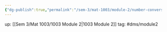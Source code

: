 ```yaml
---
{"dg-publish":true,"permalink":"/sem-3/mat-1003/module-2/number-conversion/","tags":"gardenEntry"}
---
```


up: [[Sem 3/Mat 1003/1003 Module 2|1003 Module 2]]
tag: #dms/module2 

<style>
.container {font-family: sans-serif; text-align: center;}
.button-wrapper button {z-index: 1;height: 40px; width: 100px; margin: 10px;padding: 5px;}
.excalidraw .App-menu_top .buttonList { display: flex;}
.excalidraw-wrapper { height: 800px; margin: 50px; position: relative;}
:root[dir="ltr"] .excalidraw .layer-ui__wrapper .zen-mode-transition.App-menu_bottom--transition-left {transform: none;}
</style><script src="https://unpkg.com/react@17/umd/react.production.min.js"></script><script src="https://unpkg.com/react-dom@17/umd/react-dom.production.min.js"></script><script type="text/javascript" src="https://unpkg.com/@excalidraw/excalidraw@0.12.0/dist/excalidraw.production.min.js"></script><div id="Conversionexcalidraw.md1"></div><script>(function(){const InitialData={"type":"excalidraw","version":2,"source":"https://excalidraw.com","elements":[{"id":"spWkfnYs5dys3qW1dZLFD","type":"rectangle","x":-254.92849731445312,"y":-225.14283752441406,"width":986.8569335937499,"height":288.5714874267578,"angle":0,"strokeColor":"#000000","backgroundColor":"transparent","fillStyle":"hachure","strokeWidth":1,"strokeStyle":"solid","roughness":1,"opacity":100,"groupIds":[],"strokeSharpness":"sharp","seed":1712388999,"version":338,"versionNonce":9085801,"isDeleted":false,"boundElements":null,"updated":1666804728418,"link":null,"locked":false},{"id":"kdCIQCrL49t_pCc4Pdvbe","type":"line","x":-257.7857360839844,"y":-154.28570556640625,"width":987.4284057617188,"height":2.285675048828125,"angle":0,"strokeColor":"#000000","backgroundColor":"transparent","fillStyle":"hachure","strokeWidth":1,"strokeStyle":"solid","roughness":1,"opacity":100,"groupIds":[],"strokeSharpness":"round","seed":1408969159,"version":388,"versionNonce":494035879,"isDeleted":false,"boundElements":null,"updated":1666804728418,"link":null,"locked":false,"points":[[0,0],[987.4284057617188,-2.285675048828125]],"lastCommittedPoint":null,"startBinding":null,"endBinding":null,"startArrowhead":null,"endArrowhead":null},{"type":"line","version":393,"versionNonce":1947487817,"isDeleted":false,"id":"JzEQJFo-azLa5G_kl80mO","fillStyle":"hachure","strokeWidth":1,"strokeStyle":"solid","roughness":1,"opacity":100,"angle":0,"x":-257.9288330078125,"y":-84.42854309082028,"strokeColor":"#000000","backgroundColor":"transparent","width":990.8574829101562,"height":2.2857666015625,"seed":1203012873,"groupIds":[],"strokeSharpness":"round","boundElements":[],"updated":1666804728418,"link":null,"locked":false,"startBinding":null,"endBinding":null,"lastCommittedPoint":null,"startArrowhead":null,"endArrowhead":null,"points":[[0,0],[990.8574829101562,-2.2857666015625]]},{"type":"line","version":449,"versionNonce":1087723207,"isDeleted":false,"id":"2q2X7uEt5atnog-DFRBYJ","fillStyle":"hachure","strokeWidth":1,"strokeStyle":"solid","roughness":1,"opacity":100,"angle":0,"x":-258.357177734375,"y":-18.285751342773445,"strokeColor":"#000000","backgroundColor":"transparent","width":988.5715942382812,"height":6.85711669921875,"seed":338328073,"groupIds":[],"strokeSharpness":"round","boundElements":[],"updated":1666804728418,"link":null,"locked":false,"startBinding":null,"endBinding":null,"lastCommittedPoint":null,"startArrowhead":null,"endArrowhead":null,"points":[[0,0],[988.5715942382812,6.85711669921875]]},{"id":"ElxNrQyfQnfj1ejzIHU8J","type":"line","x":-130.92849731445312,"y":-224.5714111328125,"width":3.4285888671875,"height":286.85711669921875,"angle":0,"strokeColor":"#000000","backgroundColor":"transparent","fillStyle":"hachure","strokeWidth":1,"strokeStyle":"solid","roughness":1,"opacity":100,"groupIds":[],"strokeSharpness":"round","seed":1327749737,"version":146,"versionNonce":1659215145,"isDeleted":false,"boundElements":null,"updated":1666804728418,"link":null,"locked":false,"points":[[0,0],[3.4285888671875,286.85711669921875]],"lastCommittedPoint":null,"startBinding":null,"endBinding":null,"startArrowhead":null,"endArrowhead":null},{"id":"iMdJDLsp","type":"text","x":-239.49990844726562,"y":-199.85714721679688,"width":73,"height":25,"angle":0,"strokeColor":"#000000","backgroundColor":"transparent","fillStyle":"hachure","strokeWidth":1,"strokeStyle":"solid","roughness":1,"opacity":100,"groupIds":[],"strokeSharpness":"sharp","seed":486910025,"version":12,"versionNonce":1571612135,"isDeleted":false,"boundElements":null,"updated":1666804728418,"link":null,"locked":false,"text":"Decimal","rawText":"Decimal","fontSize":20,"fontFamily":1,"textAlign":"left","verticalAlign":"top","baseline":18,"containerId":null,"originalText":"Decimal"},{"id":"jATBEmQD","type":"text","x":-250.92855834960938,"y":-131.85708618164062,"width":115,"height":25,"angle":0,"strokeColor":"#000000","backgroundColor":"transparent","fillStyle":"hachure","strokeWidth":1,"strokeStyle":"solid","roughness":1,"opacity":100,"groupIds":[],"strokeSharpness":"sharp","seed":1018331463,"version":64,"versionNonce":1282019337,"isDeleted":false,"boundElements":null,"updated":1666804728418,"link":null,"locked":false,"text":"Hexadecimal","rawText":"Hexadecimal","fontSize":20,"fontFamily":1,"textAlign":"left","verticalAlign":"top","baseline":18,"containerId":null,"originalText":"Hexadecimal"},{"id":"SYGvDFmy","type":"text","x":-230.35714721679688,"y":-63.2857666015625,"width":55,"height":25,"angle":0,"strokeColor":"#000000","backgroundColor":"transparent","fillStyle":"hachure","strokeWidth":1,"strokeStyle":"solid","roughness":1,"opacity":100,"groupIds":[],"strokeSharpness":"sharp","seed":1098405833,"version":61,"versionNonce":319131911,"isDeleted":false,"boundElements":null,"updated":1666804728418,"link":null,"locked":false,"text":"Octal","rawText":"Octal","fontSize":20,"fontFamily":1,"textAlign":"left","verticalAlign":"top","baseline":18,"containerId":null,"originalText":"Octal"},{"id":"hnAd5QTf","type":"text","x":-230.35696411132812,"y":6.428619384765625,"width":61,"height":25,"angle":0,"strokeColor":"#000000","backgroundColor":"transparent","fillStyle":"hachure","strokeWidth":1,"strokeStyle":"solid","roughness":1,"opacity":100,"groupIds":[],"strokeSharpness":"sharp","seed":431890953,"version":45,"versionNonce":916268777,"isDeleted":false,"boundElements":null,"updated":1666804728418,"link":null,"locked":false,"text":"Binany","rawText":"Binany","fontSize":20,"fontFamily":1,"textAlign":"left","verticalAlign":"top","baseline":18,"containerId":null,"originalText":"Binany"},{"id":"FMgUXBFI","type":"text","x":-106.35702514648438,"y":-202.71429443359375,"width":15,"height":25,"angle":0,"strokeColor":"#000000","backgroundColor":"transparent","fillStyle":"hachure","strokeWidth":1,"strokeStyle":"solid","roughness":1,"opacity":100,"groupIds":[],"strokeSharpness":"sharp","seed":2003522407,"version":14,"versionNonce":1784404007,"isDeleted":false,"boundElements":null,"updated":1666804728418,"link":null,"locked":false,"text":"0","rawText":"0","fontSize":20,"fontFamily":1,"textAlign":"left","verticalAlign":"top","baseline":18,"containerId":null,"originalText":"0"},{"type":"text","version":154,"versionNonce":1544184265,"isDeleted":false,"id":"NHLR4Evu","fillStyle":"hachure","strokeWidth":1,"strokeStyle":"solid","roughness":1,"opacity":100,"angle":0,"x":501.9999084472656,"y":-201.3571014404297,"strokeColor":"#000000","backgroundColor":"transparent","width":21,"height":25,"seed":1763835849,"groupIds":[],"strokeSharpness":"sharp","boundElements":[],"updated":1666804728418,"link":null,"locked":false,"fontSize":20,"fontFamily":1,"text":"12","rawText":"12","baseline":18,"textAlign":"left","verticalAlign":"top","containerId":null,"originalText":"12"},{"type":"text","version":144,"versionNonce":161233735,"isDeleted":false,"id":"f5TAK51n","fillStyle":"hachure","strokeWidth":1,"strokeStyle":"solid","roughness":1,"opacity":100,"angle":0,"x":446.1428527832031,"y":-203.07135009765625,"strokeColor":"#000000","backgroundColor":"transparent","width":12,"height":25,"seed":836074823,"groupIds":[],"strokeSharpness":"sharp","boundElements":[],"updated":1666804728418,"link":null,"locked":false,"fontSize":20,"fontFamily":1,"text":"11","rawText":"11","baseline":18,"textAlign":"left","verticalAlign":"top","containerId":null,"originalText":"11"},{"type":"text","version":181,"versionNonce":432881833,"isDeleted":false,"id":"rtnKaX0M","fillStyle":"hachure","strokeWidth":1,"strokeStyle":"solid","roughness":1,"opacity":100,"angle":0,"x":341.5713806152344,"y":-203.357177734375,"strokeColor":"#000000","backgroundColor":"transparent","width":13,"height":25,"seed":507584169,"groupIds":[],"strokeSharpness":"sharp","boundElements":[],"updated":1666804728418,"link":null,"locked":false,"fontSize":20,"fontFamily":1,"text":"9","rawText":"9","baseline":18,"textAlign":"left","verticalAlign":"top","containerId":null,"originalText":"9"},{"type":"text","version":113,"versionNonce":623065703,"isDeleted":false,"id":"1YsBJz25","fillStyle":"hachure","strokeWidth":1,"strokeStyle":"solid","roughness":1,"opacity":100,"angle":0,"x":390.5714416503906,"y":-203.7857666015625,"strokeColor":"#000000","backgroundColor":"transparent","width":20,"height":25,"seed":954481767,"groupIds":[],"strokeSharpness":"sharp","boundElements":[],"updated":1666804728418,"link":null,"locked":false,"fontSize":20,"fontFamily":1,"text":"10","rawText":"10","baseline":18,"textAlign":"left","verticalAlign":"top","containerId":null,"originalText":"10"},{"type":"text","version":111,"versionNonce":496059273,"isDeleted":false,"id":"80BoObEk","fillStyle":"hachure","strokeWidth":1,"strokeStyle":"solid","roughness":1,"opacity":100,"angle":0,"x":558.1427307128906,"y":-203.07147216796875,"strokeColor":"#000000","backgroundColor":"transparent","width":20,"height":25,"seed":1675190665,"groupIds":[],"strokeSharpness":"sharp","boundElements":[],"updated":1666804728418,"link":null,"locked":false,"fontSize":20,"fontFamily":1,"text":"13","rawText":"13","baseline":18,"textAlign":"left","verticalAlign":"top","containerId":null,"originalText":"13"},{"type":"text","version":79,"versionNonce":834491783,"isDeleted":false,"id":"bmZ4D8TM","fillStyle":"hachure","strokeWidth":1,"strokeStyle":"solid","roughness":1,"opacity":100,"angle":0,"x":-53.857025146484375,"y":-205.64285278320312,"strokeColor":"#000000","backgroundColor":"transparent","width":6,"height":25,"seed":1779308423,"groupIds":[],"strokeSharpness":"sharp","boundElements":[],"updated":1666804728418,"link":null,"locked":false,"fontSize":20,"fontFamily":1,"text":"1","rawText":"1","baseline":18,"textAlign":"left","verticalAlign":"top","containerId":null,"originalText":"1"},{"type":"text","version":144,"versionNonce":1402071657,"isDeleted":false,"id":"7un66Xoz","fillStyle":"hachure","strokeWidth":1,"strokeStyle":"solid","roughness":1,"opacity":100,"angle":0,"x":-5.999969482421875,"y":-205.0714111328125,"strokeColor":"#000000","backgroundColor":"transparent","width":15,"height":25,"seed":388384873,"groupIds":[],"strokeSharpness":"sharp","boundElements":[],"updated":1666804728418,"link":null,"locked":false,"fontSize":20,"fontFamily":1,"text":"2","rawText":"2","baseline":18,"textAlign":"left","verticalAlign":"top","containerId":null,"originalText":"2"},{"type":"text","version":139,"versionNonce":1453788327,"isDeleted":false,"id":"ndfPrV2Z","fillStyle":"hachure","strokeWidth":1,"strokeStyle":"solid","roughness":1,"opacity":100,"angle":0,"x":627.5713806152344,"y":-201.35716247558594,"strokeColor":"#000000","backgroundColor":"transparent","width":19,"height":25,"seed":193957543,"groupIds":[],"strokeSharpness":"sharp","boundElements":[],"updated":1666804728418,"link":null,"locked":false,"fontSize":20,"fontFamily":1,"text":"14","rawText":"14","baseline":18,"textAlign":"left","verticalAlign":"top","containerId":null,"originalText":"14"},{"type":"text","version":94,"versionNonce":345683273,"isDeleted":false,"id":"lHxNqfKq","fillStyle":"hachure","strokeWidth":1,"strokeStyle":"solid","roughness":1,"opacity":100,"angle":0,"x":45.857025146484375,"y":-201.7857666015625,"strokeColor":"#000000","backgroundColor":"transparent","width":15,"height":25,"seed":1643336521,"groupIds":[],"strokeSharpness":"sharp","boundElements":[],"updated":1666804728418,"link":null,"locked":false,"fontSize":20,"fontFamily":1,"text":"3","rawText":"3","baseline":18,"textAlign":"left","verticalAlign":"top","containerId":null,"originalText":"3"},{"type":"text","version":68,"versionNonce":529326023,"isDeleted":false,"id":"ijiisZqd","fillStyle":"hachure","strokeWidth":1,"strokeStyle":"solid","roughness":1,"opacity":100,"angle":0,"x":93.28561401367188,"y":-200.0714111328125,"strokeColor":"#000000","backgroundColor":"transparent","width":14,"height":25,"seed":1746215367,"groupIds":[],"strokeSharpness":"sharp","boundElements":[],"updated":1666804728418,"link":null,"locked":false,"fontSize":20,"fontFamily":1,"text":"4","rawText":"4","baseline":18,"textAlign":"left","verticalAlign":"top","containerId":null,"originalText":"4"},{"type":"text","version":160,"versionNonce":336012329,"isDeleted":false,"id":"NKZDKWby","fillStyle":"hachure","strokeWidth":1,"strokeStyle":"solid","roughness":1,"opacity":100,"angle":0,"x":291.5710144042969,"y":-205.50009155273438,"strokeColor":"#000000","backgroundColor":"transparent","width":17,"height":25,"seed":681312809,"groupIds":[],"strokeSharpness":"sharp","boundElements":[],"updated":1666804728418,"link":null,"locked":false,"fontSize":20,"fontFamily":1,"text":"8","rawText":"8","baseline":18,"textAlign":"left","verticalAlign":"top","containerId":null,"originalText":"8"},{"type":"text","version":83,"versionNonce":1854623463,"isDeleted":false,"id":"4tyc8r7F","fillStyle":"hachure","strokeWidth":1,"strokeStyle":"solid","roughness":1,"opacity":100,"angle":0,"x":147.14273071289062,"y":-202.78570556640625,"strokeColor":"#000000","backgroundColor":"transparent","width":13,"height":25,"seed":1086017767,"groupIds":[],"strokeSharpness":"sharp","boundElements":[],"updated":1666804728418,"link":null,"locked":false,"fontSize":20,"fontFamily":1,"text":"5","rawText":"5","baseline":18,"textAlign":"left","verticalAlign":"top","containerId":null,"originalText":"5"},{"type":"text","version":89,"versionNonce":230864649,"isDeleted":false,"id":"gxCocch1","fillStyle":"hachure","strokeWidth":1,"strokeStyle":"solid","roughness":1,"opacity":100,"angle":0,"x":191.00009155273438,"y":-201.92855834960938,"strokeColor":"#000000","backgroundColor":"transparent","width":14,"height":25,"seed":940299529,"groupIds":[],"strokeSharpness":"sharp","boundElements":[],"updated":1666804728418,"link":null,"locked":false,"fontSize":20,"fontFamily":1,"text":"6","rawText":"6","baseline":18,"textAlign":"left","verticalAlign":"top","containerId":null,"originalText":"6"},{"type":"text","version":157,"versionNonce":774822407,"isDeleted":false,"id":"Q3JEm3u9","fillStyle":"hachure","strokeWidth":1,"strokeStyle":"solid","roughness":1,"opacity":100,"angle":0,"x":241.85714721679688,"y":-202.5,"strokeColor":"#000000","backgroundColor":"transparent","width":12,"height":25,"seed":2131663879,"groupIds":[],"strokeSharpness":"sharp","boundElements":[],"updated":1666804728418,"link":null,"locked":false,"fontSize":20,"fontFamily":1,"text":"7","rawText":"7","baseline":18,"textAlign":"left","verticalAlign":"top","containerId":null,"originalText":"7"},{"id":"B9o2E0dQbt94txJ_6dlSa","type":"line","x":-78.35714721679688,"y":-225.14283752441406,"width":6.28570556640625,"height":285.14283752441406,"angle":0,"strokeColor":"#000000","backgroundColor":"transparent","fillStyle":"hachure","strokeWidth":1,"strokeStyle":"solid","roughness":1,"opacity":100,"groupIds":[],"strokeSharpness":"round","seed":1778654761,"version":83,"versionNonce":877194729,"isDeleted":false,"boundElements":null,"updated":1666804728418,"link":null,"locked":false,"points":[[0,0],[6.28570556640625,285.14283752441406]],"lastCommittedPoint":null,"startBinding":null,"endBinding":null,"startArrowhead":null,"endArrowhead":null},{"type":"line","version":129,"versionNonce":1131675943,"isDeleted":false,"id":"kTxyCIOL0LyoH_NHuZizi","fillStyle":"hachure","strokeWidth":1,"strokeStyle":"solid","roughness":1,"opacity":100,"angle":0,"x":-24.5001220703125,"y":-223.14286041259766,"strokeColor":"#000000","backgroundColor":"transparent","width":6.28570556640625,"height":285.14283752441406,"seed":1123074345,"groupIds":[],"strokeSharpness":"round","boundElements":[],"updated":1666804728418,"link":null,"locked":false,"startBinding":null,"endBinding":null,"lastCommittedPoint":null,"startArrowhead":null,"endArrowhead":null,"points":[[0,0],[6.28570556640625,285.14283752441406]]},{"type":"line","version":213,"versionNonce":1587890377,"isDeleted":false,"id":"Ioqhl82m7lZW-hYaBteD8","fillStyle":"hachure","strokeWidth":1,"strokeStyle":"solid","roughness":1,"opacity":100,"angle":0,"x":28.92852783203125,"y":-223.9999771118164,"strokeColor":"#000000","backgroundColor":"transparent","width":6.28570556640625,"height":285.14283752441406,"seed":844497383,"groupIds":[],"strokeSharpness":"round","boundElements":[],"updated":1666804728418,"link":null,"locked":false,"startBinding":null,"endBinding":null,"lastCommittedPoint":null,"startArrowhead":null,"endArrowhead":null,"points":[[0,0],[6.28570556640625,285.14283752441406]]},{"type":"line","version":188,"versionNonce":1070023751,"isDeleted":false,"id":"r32EMUGajhdAFyzHAU2DK","fillStyle":"hachure","strokeWidth":1,"strokeStyle":"solid","roughness":1,"opacity":100,"angle":0,"x":77.78576660156251,"y":-227.14295196533203,"strokeColor":"#000000","backgroundColor":"transparent","width":6.28570556640625,"height":285.14283752441406,"seed":748803047,"groupIds":[],"strokeSharpness":"round","boundElements":[],"updated":1666804728418,"link":null,"locked":false,"startBinding":null,"endBinding":null,"lastCommittedPoint":null,"startArrowhead":null,"endArrowhead":null,"points":[[0,0],[6.28570556640625,285.14283752441406]]},{"type":"line","version":150,"versionNonce":1987266473,"isDeleted":false,"id":"kf5I_rfhyP_IwLWBtoPGx","fillStyle":"hachure","strokeWidth":1,"strokeStyle":"solid","roughness":1,"opacity":100,"angle":0,"x":130.07135009765625,"y":-224.14286041259766,"strokeColor":"#000000","backgroundColor":"transparent","width":6.28570556640625,"height":285.14283752441406,"seed":1845071303,"groupIds":[],"strokeSharpness":"round","boundElements":[],"updated":1666804728418,"link":null,"locked":false,"startBinding":null,"endBinding":null,"lastCommittedPoint":null,"startArrowhead":null,"endArrowhead":null,"points":[[0,0],[6.28570556640625,285.14283752441406]]},{"type":"line","version":223,"versionNonce":1392845671,"isDeleted":false,"id":"s0593NjvFVl1cUKW2y5CY","fillStyle":"hachure","strokeWidth":1,"strokeStyle":"solid","roughness":1,"opacity":100,"angle":0,"x":177.21417236328125,"y":-225.85718536376953,"strokeColor":"#000000","backgroundColor":"transparent","width":6.28570556640625,"height":285.14283752441406,"seed":1935850473,"groupIds":[],"strokeSharpness":"round","boundElements":[],"updated":1666804728418,"link":null,"locked":false,"startBinding":null,"endBinding":null,"lastCommittedPoint":null,"startArrowhead":null,"endArrowhead":null,"points":[[0,0],[6.28570556640625,285.14283752441406]]},{"type":"line","version":136,"versionNonce":635333257,"isDeleted":false,"id":"M0yBaPWYr_tXYXbspHOoX","fillStyle":"hachure","strokeWidth":1,"strokeStyle":"solid","roughness":1,"opacity":100,"angle":0,"x":224.78570556640625,"y":-225.28571319580078,"strokeColor":"#000000","backgroundColor":"transparent","width":6.28570556640625,"height":285.14283752441406,"seed":1619168807,"groupIds":[],"strokeSharpness":"round","boundElements":[],"updated":1666804728419,"link":null,"locked":false,"startBinding":null,"endBinding":null,"lastCommittedPoint":null,"startArrowhead":null,"endArrowhead":null,"points":[[0,0],[6.28570556640625,285.14283752441406]]},{"type":"line","version":178,"versionNonce":2105155207,"isDeleted":false,"id":"9HqM3qC5ZBoeOa-kzzfX5","fillStyle":"hachure","strokeWidth":1,"strokeStyle":"solid","roughness":1,"opacity":100,"angle":0,"x":277.07147216796875,"y":-226.2857437133789,"strokeColor":"#000000","backgroundColor":"transparent","width":6.28570556640625,"height":285.14283752441406,"seed":1190782919,"groupIds":[],"strokeSharpness":"round","boundElements":[],"updated":1666804728419,"link":null,"locked":false,"startBinding":null,"endBinding":null,"lastCommittedPoint":null,"startArrowhead":null,"endArrowhead":null,"points":[[0,0],[6.28570556640625,285.14283752441406]]},{"type":"line","version":200,"versionNonce":1168257385,"isDeleted":false,"id":"5KN3jv_xta-pCVUTgVL1o","fillStyle":"hachure","strokeWidth":1,"strokeStyle":"solid","roughness":1,"opacity":100,"angle":0,"x":324.21441650390625,"y":-225.85718536376953,"strokeColor":"#000000","backgroundColor":"transparent","width":6.28570556640625,"height":285.14283752441406,"seed":2144283881,"groupIds":[],"strokeSharpness":"round","boundElements":[],"updated":1666804728419,"link":null,"locked":false,"startBinding":null,"endBinding":null,"lastCommittedPoint":null,"startArrowhead":null,"endArrowhead":null,"points":[[0,0],[6.28570556640625,285.14283752441406]]},{"type":"line","version":157,"versionNonce":31634855,"isDeleted":false,"id":"oVYSiTPez7ZgH2ONqCz64","fillStyle":"hachure","strokeWidth":1,"strokeStyle":"solid","roughness":1,"opacity":100,"angle":0,"x":372.49993896484375,"y":-224.85709381103516,"strokeColor":"#000000","backgroundColor":"transparent","width":6.28570556640625,"height":285.14283752441406,"seed":704711401,"groupIds":[],"strokeSharpness":"round","boundElements":[],"updated":1666804728419,"link":null,"locked":false,"startBinding":null,"endBinding":null,"lastCommittedPoint":null,"startArrowhead":null,"endArrowhead":null,"points":[[0,0],[6.28570556640625,285.14283752441406]]},{"type":"line","version":130,"versionNonce":185211977,"isDeleted":false,"id":"cHAwGGp2cawTKdkpYEm_u","fillStyle":"hachure","strokeWidth":1,"strokeStyle":"solid","roughness":1,"opacity":100,"angle":0,"x":427.49981689453125,"y":-219.5713882446289,"strokeColor":"#000000","backgroundColor":"transparent","width":6.28570556640625,"height":285.14283752441406,"seed":656612425,"groupIds":[],"strokeSharpness":"round","boundElements":[],"updated":1666804728419,"link":null,"locked":false,"startBinding":null,"endBinding":null,"lastCommittedPoint":null,"startArrowhead":null,"endArrowhead":null,"points":[[0,0],[6.28570556640625,285.14283752441406]]},{"type":"line","version":128,"versionNonce":392915143,"isDeleted":false,"id":"72IuRS6-Yl3oW1LxiRU7V","fillStyle":"hachure","strokeWidth":1,"strokeStyle":"solid","roughness":1,"opacity":100,"angle":0,"x":481.64276123046875,"y":-225.85709381103516,"strokeColor":"#000000","backgroundColor":"transparent","width":6.28570556640625,"height":285.14283752441406,"seed":554542759,"groupIds":[],"strokeSharpness":"round","boundElements":[],"updated":1666804728419,"link":null,"locked":false,"startBinding":null,"endBinding":null,"lastCommittedPoint":null,"startArrowhead":null,"endArrowhead":null,"points":[[0,0],[6.28570556640625,285.14283752441406]]},{"type":"line","version":114,"versionNonce":1978772265,"isDeleted":false,"id":"VFbDeCOwFld9ZX4YMUQBY","fillStyle":"hachure","strokeWidth":1,"strokeStyle":"solid","roughness":1,"opacity":100,"angle":0,"x":536.7141723632812,"y":-225.28571319580078,"strokeColor":"#000000","backgroundColor":"transparent","width":6.28570556640625,"height":285.14283752441406,"seed":681970055,"groupIds":[],"strokeSharpness":"round","boundElements":[],"updated":1666804728419,"link":null,"locked":false,"startBinding":null,"endBinding":null,"lastCommittedPoint":null,"startArrowhead":null,"endArrowhead":null,"points":[[0,0],[6.28570556640625,285.14283752441406]]},{"type":"line","version":189,"versionNonce":1538308071,"isDeleted":false,"id":"Q5k7GA3YQ51Wjyp0JXsc3","fillStyle":"hachure","strokeWidth":1,"strokeStyle":"solid","roughness":1,"opacity":100,"angle":0,"x":601.9999389648438,"y":-226.5713882446289,"strokeColor":"#000000","backgroundColor":"transparent","width":6.28570556640625,"height":285.14283752441406,"seed":1280979367,"groupIds":[],"strokeSharpness":"round","boundElements":[],"updated":1666804728419,"link":null,"locked":false,"startBinding":null,"endBinding":null,"lastCommittedPoint":null,"startArrowhead":null,"endArrowhead":null,"points":[[0,0],[6.28570556640625,285.14283752441406]]},{"type":"line","version":131,"versionNonce":2126798345,"isDeleted":false,"id":"4qWEJos8G5eEnv4og-QIo","fillStyle":"hachure","strokeWidth":1,"strokeStyle":"solid","roughness":1,"opacity":100,"angle":0,"x":663.6069946289062,"y":-225.71424102783203,"strokeColor":"#000000","backgroundColor":"transparent","width":6.28570556640625,"height":285.14283752441406,"seed":1475656969,"groupIds":[],"strokeSharpness":"round","boundElements":[],"updated":1666804728419,"link":null,"locked":false,"startBinding":null,"endBinding":null,"lastCommittedPoint":null,"startArrowhead":null,"endArrowhead":null,"points":[[0,0],[6.28570556640625,285.14283752441406]]},{"id":"FkOnH8yG","type":"text","x":691.6071472167969,"y":-201,"width":19,"height":25,"angle":0,"strokeColor":"#000000","backgroundColor":"transparent","fillStyle":"hachure","strokeWidth":1,"strokeStyle":"solid","roughness":1,"opacity":100,"groupIds":[],"strokeSharpness":"sharp","seed":1252164553,"version":6,"versionNonce":79635207,"isDeleted":false,"boundElements":null,"updated":1666804728419,"link":null,"locked":false,"text":"15","rawText":"15","fontSize":20,"fontFamily":1,"textAlign":"left","verticalAlign":"top","baseline":18,"containerId":null,"originalText":"15"},{"type":"text","version":98,"versionNonce":75347177,"isDeleted":false,"id":"cyV8Xa1v","fillStyle":"hachure","strokeWidth":1,"strokeStyle":"solid","roughness":1,"opacity":100,"angle":0,"x":-105.214111328125,"y":-132.07139587402344,"strokeColor":"#000000","backgroundColor":"transparent","width":15,"height":25,"seed":846381993,"groupIds":[],"strokeSharpness":"sharp","boundElements":[],"updated":1666804728419,"link":null,"locked":false,"fontSize":20,"fontFamily":1,"text":"0","rawText":"0","baseline":18,"textAlign":"left","verticalAlign":"top","containerId":null,"originalText":"0"},{"type":"text","version":265,"versionNonce":1393764903,"isDeleted":false,"id":"OOqNBQYL","fillStyle":"hachure","strokeWidth":1,"strokeStyle":"solid","roughness":1,"opacity":100,"angle":0,"x":342.71429443359375,"y":-132.7142791748047,"strokeColor":"#000000","backgroundColor":"transparent","width":13,"height":25,"seed":1976264551,"groupIds":[],"strokeSharpness":"sharp","boundElements":[],"updated":1666804728419,"link":null,"locked":false,"fontSize":20,"fontFamily":1,"text":"9","rawText":"9","baseline":18,"textAlign":"left","verticalAlign":"top","containerId":null,"originalText":"9"},{"type":"text","version":163,"versionNonce":2057908169,"isDeleted":false,"id":"UyVXSUnx","fillStyle":"hachure","strokeWidth":1,"strokeStyle":"solid","roughness":1,"opacity":100,"angle":0,"x":-52.714111328125,"y":-134.9999542236328,"strokeColor":"#000000","backgroundColor":"transparent","width":6,"height":25,"seed":747529865,"groupIds":[],"strokeSharpness":"sharp","boundElements":[],"updated":1666804728419,"link":null,"locked":false,"fontSize":20,"fontFamily":1,"text":"1","rawText":"1","baseline":18,"textAlign":"left","verticalAlign":"top","containerId":null,"originalText":"1"},{"type":"text","version":228,"versionNonce":1134120263,"isDeleted":false,"id":"vGIs93YX","fillStyle":"hachure","strokeWidth":1,"strokeStyle":"solid","roughness":1,"opacity":100,"angle":0,"x":-4.8570556640625,"y":-134.4285125732422,"strokeColor":"#000000","backgroundColor":"transparent","width":15,"height":25,"seed":1993859719,"groupIds":[],"strokeSharpness":"sharp","boundElements":[],"updated":1666804728419,"link":null,"locked":false,"fontSize":20,"fontFamily":1,"text":"2","rawText":"2","baseline":18,"textAlign":"left","verticalAlign":"top","containerId":null,"originalText":"2"},{"type":"text","version":178,"versionNonce":1466060457,"isDeleted":false,"id":"4E5h1Hmg","fillStyle":"hachure","strokeWidth":1,"strokeStyle":"solid","roughness":1,"opacity":100,"angle":0,"x":46.99993896484375,"y":-131.1428680419922,"strokeColor":"#000000","backgroundColor":"transparent","width":15,"height":25,"seed":1827843433,"groupIds":[],"strokeSharpness":"sharp","boundElements":[],"updated":1666804728419,"link":null,"locked":false,"fontSize":20,"fontFamily":1,"text":"3","rawText":"3","baseline":18,"textAlign":"left","verticalAlign":"top","containerId":null,"originalText":"3"},{"type":"text","version":152,"versionNonce":28183655,"isDeleted":false,"id":"EshbhtDk","fillStyle":"hachure","strokeWidth":1,"strokeStyle":"solid","roughness":1,"opacity":100,"angle":0,"x":94.42852783203125,"y":-129.4285125732422,"strokeColor":"#000000","backgroundColor":"transparent","width":14,"height":25,"seed":317192615,"groupIds":[],"strokeSharpness":"sharp","boundElements":[],"updated":1666804728419,"link":null,"locked":false,"fontSize":20,"fontFamily":1,"text":"4","rawText":"4","baseline":18,"textAlign":"left","verticalAlign":"top","containerId":null,"originalText":"4"},{"type":"text","version":244,"versionNonce":1096061321,"isDeleted":false,"id":"AXeXNirM","fillStyle":"hachure","strokeWidth":1,"strokeStyle":"solid","roughness":1,"opacity":100,"angle":0,"x":292.71392822265625,"y":-134.85719299316406,"strokeColor":"#000000","backgroundColor":"transparent","width":17,"height":25,"seed":1793792073,"groupIds":[],"strokeSharpness":"sharp","boundElements":[],"updated":1666804728419,"link":null,"locked":false,"fontSize":20,"fontFamily":1,"text":"8","rawText":"8","baseline":18,"textAlign":"left","verticalAlign":"top","containerId":null,"originalText":"8"},{"type":"text","version":167,"versionNonce":421390215,"isDeleted":false,"id":"CGyG5e6P","fillStyle":"hachure","strokeWidth":1,"strokeStyle":"solid","roughness":1,"opacity":100,"angle":0,"x":148.28564453125,"y":-132.14280700683594,"strokeColor":"#000000","backgroundColor":"transparent","width":13,"height":25,"seed":1596468423,"groupIds":[],"strokeSharpness":"sharp","boundElements":[],"updated":1666804728419,"link":null,"locked":false,"fontSize":20,"fontFamily":1,"text":"5","rawText":"5","baseline":18,"textAlign":"left","verticalAlign":"top","containerId":null,"originalText":"5"},{"type":"text","version":173,"versionNonce":2109438057,"isDeleted":false,"id":"mJ8Xongy","fillStyle":"hachure","strokeWidth":1,"strokeStyle":"solid","roughness":1,"opacity":100,"angle":0,"x":192.14300537109375,"y":-131.28565979003906,"strokeColor":"#000000","backgroundColor":"transparent","width":14,"height":25,"seed":676538153,"groupIds":[],"strokeSharpness":"sharp","boundElements":[],"updated":1666804728419,"link":null,"locked":false,"fontSize":20,"fontFamily":1,"text":"6","rawText":"6","baseline":18,"textAlign":"left","verticalAlign":"top","containerId":null,"originalText":"6"},{"type":"text","version":241,"versionNonce":1747279527,"isDeleted":false,"id":"lXiyaEZs","fillStyle":"hachure","strokeWidth":1,"strokeStyle":"solid","roughness":1,"opacity":100,"angle":0,"x":243.00006103515625,"y":-131.8571014404297,"strokeColor":"#000000","backgroundColor":"transparent","width":12,"height":25,"seed":389348327,"groupIds":[],"strokeSharpness":"sharp","boundElements":[],"updated":1666804728419,"link":null,"locked":false,"fontSize":20,"fontFamily":1,"text":"7","rawText":"7","baseline":18,"textAlign":"left","verticalAlign":"top","containerId":null,"originalText":"7"},{"id":"D6sfXgCz","type":"text","x":392.2499694824219,"y":-130.14285278320312,"width":14,"height":25,"angle":0,"strokeColor":"#000000","backgroundColor":"transparent","fillStyle":"hachure","strokeWidth":1,"strokeStyle":"solid","roughness":1,"opacity":100,"groupIds":[],"strokeSharpness":"sharp","seed":1666875271,"version":4,"versionNonce":509772617,"isDeleted":false,"boundElements":null,"updated":1666804728419,"link":null,"locked":false,"text":"A","rawText":"A","fontSize":20,"fontFamily":1,"textAlign":"left","verticalAlign":"top","baseline":18,"containerId":null,"originalText":"A"},{"id":"yNZnFA7G","type":"text","x":447.3927917480469,"y":-133.14291381835938,"width":15,"height":25,"angle":0,"strokeColor":"#000000","backgroundColor":"transparent","fillStyle":"hachure","strokeWidth":1,"strokeStyle":"solid","roughness":1,"opacity":100,"groupIds":[],"strokeSharpness":"sharp","seed":159430887,"version":24,"versionNonce":1366356423,"isDeleted":false,"boundElements":null,"updated":1666804728419,"link":null,"locked":false,"text":"B","rawText":"B","fontSize":20,"fontFamily":1,"textAlign":"left","verticalAlign":"top","baseline":18,"containerId":null,"originalText":"B"},{"id":"yn9sZK8P","type":"text","x":505.1071472167969,"y":-132.71429443359375,"width":14,"height":25,"angle":0,"strokeColor":"#000000","backgroundColor":"transparent","fillStyle":"hachure","strokeWidth":1,"strokeStyle":"solid","roughness":1,"opacity":100,"groupIds":[],"strokeSharpness":"sharp","seed":503185097,"version":18,"versionNonce":1873097257,"isDeleted":false,"boundElements":null,"updated":1666804728419,"link":null,"locked":false,"text":"C","rawText":"C","fontSize":20,"fontFamily":1,"textAlign":"left","verticalAlign":"top","baseline":18,"containerId":null,"originalText":"C"},{"id":"8G7NnQT1","type":"text","x":561.9640808105469,"y":-132.00006103515625,"width":17,"height":25,"angle":0,"strokeColor":"#000000","backgroundColor":"transparent","fillStyle":"hachure","strokeWidth":1,"strokeStyle":"solid","roughness":1,"opacity":100,"groupIds":[],"strokeSharpness":"sharp","seed":1070418055,"version":12,"versionNonce":773660903,"isDeleted":false,"boundElements":null,"updated":1666804728419,"link":null,"locked":false,"text":"D","rawText":"D","fontSize":20,"fontFamily":1,"textAlign":"left","verticalAlign":"top","baseline":18,"containerId":null,"originalText":"D"},{"id":"QYzEqx0k","type":"text","x":628.6785583496094,"y":-134.28573608398438,"width":14,"height":25,"angle":0,"strokeColor":"#000000","backgroundColor":"transparent","fillStyle":"hachure","strokeWidth":1,"strokeStyle":"solid","roughness":1,"opacity":100,"groupIds":[],"strokeSharpness":"sharp","seed":957915433,"version":26,"versionNonce":644809993,"isDeleted":false,"boundElements":null,"updated":1666804728419,"link":null,"locked":false,"text":"E","rawText":"E","fontSize":20,"fontFamily":1,"textAlign":"left","verticalAlign":"top","baseline":18,"containerId":null,"originalText":"E"},{"id":"8KKKEqCE","type":"text","x":687.3926696777344,"y":-133.71429443359375,"width":13,"height":25,"angle":0,"strokeColor":"#000000","backgroundColor":"transparent","fillStyle":"hachure","strokeWidth":1,"strokeStyle":"solid","roughness":1,"opacity":100,"groupIds":[],"strokeSharpness":"sharp","seed":707531815,"version":16,"versionNonce":2142661639,"isDeleted":false,"boundElements":null,"updated":1666804728419,"link":null,"locked":false,"text":"F","rawText":"F","fontSize":20,"fontFamily":1,"textAlign":"left","verticalAlign":"top","baseline":18,"containerId":null,"originalText":"F"},{"type":"text","version":143,"versionNonce":1312521193,"isDeleted":false,"id":"CCNjhXCn","fillStyle":"hachure","strokeWidth":1,"strokeStyle":"solid","roughness":1,"opacity":100,"angle":0,"x":-106.03570556640625,"y":-63.49998474121094,"strokeColor":"#000000","backgroundColor":"transparent","width":15,"height":25,"seed":1923771591,"groupIds":[],"strokeSharpness":"sharp","boundElements":[],"updated":1666804728419,"link":null,"locked":false,"fontSize":20,"fontFamily":1,"text":"0","rawText":"0","baseline":18,"textAlign":"left","verticalAlign":"top","containerId":null,"originalText":"0"},{"type":"text","version":208,"versionNonce":1647924007,"isDeleted":false,"id":"teaHx0fM","fillStyle":"hachure","strokeWidth":1,"strokeStyle":"solid","roughness":1,"opacity":100,"angle":0,"x":-53.53570556640625,"y":-66.42854309082031,"strokeColor":"#000000","backgroundColor":"transparent","width":6,"height":25,"seed":890562345,"groupIds":[],"strokeSharpness":"sharp","boundElements":[],"updated":1666804728419,"link":null,"locked":false,"fontSize":20,"fontFamily":1,"text":"1","rawText":"1","baseline":18,"textAlign":"left","verticalAlign":"top","containerId":null,"originalText":"1"},{"type":"text","version":273,"versionNonce":1997936329,"isDeleted":false,"id":"12YwwRb7","fillStyle":"hachure","strokeWidth":1,"strokeStyle":"solid","roughness":1,"opacity":100,"angle":0,"x":-5.67864990234375,"y":-65.85710144042969,"strokeColor":"#000000","backgroundColor":"transparent","width":15,"height":25,"seed":7289831,"groupIds":[],"strokeSharpness":"sharp","boundElements":[],"updated":1666804728419,"link":null,"locked":false,"fontSize":20,"fontFamily":1,"text":"2","rawText":"2","baseline":18,"textAlign":"left","verticalAlign":"top","containerId":null,"originalText":"2"},{"type":"text","version":223,"versionNonce":1041389127,"isDeleted":false,"id":"80WIkyBJ","fillStyle":"hachure","strokeWidth":1,"strokeStyle":"solid","roughness":1,"opacity":100,"angle":0,"x":46.1783447265625,"y":-62.57145690917969,"strokeColor":"#000000","backgroundColor":"transparent","width":15,"height":25,"seed":1847597577,"groupIds":[],"strokeSharpness":"sharp","boundElements":[],"updated":1666804728420,"link":null,"locked":false,"fontSize":20,"fontFamily":1,"text":"3","rawText":"3","baseline":18,"textAlign":"left","verticalAlign":"top","containerId":null,"originalText":"3"},{"type":"text","version":197,"versionNonce":597317033,"isDeleted":false,"id":"9WeO18yV","fillStyle":"hachure","strokeWidth":1,"strokeStyle":"solid","roughness":1,"opacity":100,"angle":0,"x":93.60693359375,"y":-60.85710144042969,"strokeColor":"#000000","backgroundColor":"transparent","width":14,"height":25,"seed":386737927,"groupIds":[],"strokeSharpness":"sharp","boundElements":[],"updated":1666804728420,"link":null,"locked":false,"fontSize":20,"fontFamily":1,"text":"4","rawText":"4","baseline":18,"textAlign":"left","verticalAlign":"top","containerId":null,"originalText":"4"},{"type":"text","version":212,"versionNonce":975041895,"isDeleted":false,"id":"fTPSHOI7","fillStyle":"hachure","strokeWidth":1,"strokeStyle":"solid","roughness":1,"opacity":100,"angle":0,"x":147.46405029296875,"y":-63.57139587402344,"strokeColor":"#000000","backgroundColor":"transparent","width":13,"height":25,"seed":151122153,"groupIds":[],"strokeSharpness":"sharp","boundElements":[],"updated":1666804728420,"link":null,"locked":false,"fontSize":20,"fontFamily":1,"text":"5","rawText":"5","baseline":18,"textAlign":"left","verticalAlign":"top","containerId":null,"originalText":"5"},{"type":"text","version":218,"versionNonce":1995683977,"isDeleted":false,"id":"DNnRxHVo","fillStyle":"hachure","strokeWidth":1,"strokeStyle":"solid","roughness":1,"opacity":100,"angle":0,"x":191.3214111328125,"y":-62.71424865722656,"strokeColor":"#000000","backgroundColor":"transparent","width":14,"height":25,"seed":1962978855,"groupIds":[],"strokeSharpness":"sharp","boundElements":[],"updated":1666804728420,"link":null,"locked":false,"fontSize":20,"fontFamily":1,"text":"6","rawText":"6","baseline":18,"textAlign":"left","verticalAlign":"top","containerId":null,"originalText":"6"},{"type":"text","version":286,"versionNonce":1839771783,"isDeleted":false,"id":"LLmVsxPT","fillStyle":"hachure","strokeWidth":1,"strokeStyle":"solid","roughness":1,"opacity":100,"angle":0,"x":242.178466796875,"y":-63.28569030761719,"strokeColor":"#000000","backgroundColor":"transparent","width":12,"height":25,"seed":1531309001,"groupIds":[],"strokeSharpness":"sharp","boundElements":[],"updated":1666804728420,"link":null,"locked":false,"fontSize":20,"fontFamily":1,"text":"7","rawText":"7","baseline":18,"textAlign":"left","verticalAlign":"top","containerId":null,"originalText":"7"},{"type":"text","version":250,"versionNonce":1222404071,"isDeleted":false,"id":"cErOFT0A","fillStyle":"hachure","strokeWidth":1,"strokeStyle":"solid","roughness":1,"opacity":100,"angle":0,"x":392.01776123046875,"y":-66.17842102050781,"strokeColor":"#000000","backgroundColor":"transparent","width":21,"height":25,"seed":491279527,"groupIds":[],"strokeSharpness":"sharp","boundElements":[],"updated":1666804773802,"link":null,"locked":false,"fontSize":20,"fontFamily":1,"text":"12","rawText":"12","baseline":18,"textAlign":"left","verticalAlign":"top","containerId":null,"originalText":"12"},{"type":"text","version":349,"versionNonce":1157606919,"isDeleted":false,"id":"rK5WBCYO","fillStyle":"hachure","strokeWidth":1,"strokeStyle":"solid","roughness":1,"opacity":100,"angle":0,"x":346.446533203125,"y":-59.3212890625,"strokeColor":"#000000","backgroundColor":"transparent","width":12,"height":25,"seed":2039606601,"groupIds":[],"strokeSharpness":"sharp","boundElements":[],"updated":1666804776517,"link":null,"locked":false,"fontSize":20,"fontFamily":1,"text":"11","rawText":"11","baseline":18,"textAlign":"left","verticalAlign":"top","containerId":null,"originalText":"11"},{"type":"text","version":221,"versionNonce":943319017,"isDeleted":false,"id":"jkK5sou1","fillStyle":"hachure","strokeWidth":1,"strokeStyle":"solid","roughness":1,"opacity":100,"angle":0,"x":293.160888671875,"y":-63.464263916015625,"strokeColor":"#000000","backgroundColor":"transparent","width":20,"height":25,"seed":314910663,"groupIds":[],"strokeSharpness":"sharp","boundElements":[],"updated":1666804822625,"link":null,"locked":false,"fontSize":20,"fontFamily":1,"text":"10","rawText":"10","baseline":18,"textAlign":"left","verticalAlign":"top","containerId":null,"originalText":"10"},{"type":"text","version":200,"versionNonce":1487672777,"isDeleted":false,"id":"j6zShzWk","fillStyle":"hachure","strokeWidth":1,"strokeStyle":"solid","roughness":1,"opacity":100,"angle":0,"x":447.01800537109375,"y":-65.03570556640625,"strokeColor":"#000000","backgroundColor":"transparent","width":20,"height":25,"seed":1163353129,"groupIds":[],"strokeSharpness":"sharp","boundElements":[],"updated":1666804765511,"link":null,"locked":false,"fontSize":20,"fontFamily":1,"text":"13","rawText":"13","baseline":18,"textAlign":"left","verticalAlign":"top","containerId":null,"originalText":"13"},{"type":"text","version":243,"versionNonce":1765182215,"isDeleted":false,"id":"EsTebuRW","fillStyle":"hachure","strokeWidth":1,"strokeStyle":"solid","roughness":1,"opacity":100,"angle":0,"x":502.73199462890625,"y":-63.89280700683594,"strokeColor":"#000000","backgroundColor":"transparent","width":19,"height":25,"seed":1668978407,"groupIds":[],"strokeSharpness":"sharp","boundElements":[],"updated":1666804763034,"link":null,"locked":false,"fontSize":20,"fontFamily":1,"text":"14","rawText":"14","baseline":18,"textAlign":"left","verticalAlign":"top","containerId":null,"originalText":"14"},{"type":"text","version":124,"versionNonce":123041769,"isDeleted":false,"id":"r6Y5JbIp","fillStyle":"hachure","strokeWidth":1,"strokeStyle":"solid","roughness":1,"opacity":100,"angle":0,"x":563.3394165039062,"y":-62.3927001953125,"strokeColor":"#000000","backgroundColor":"transparent","width":19,"height":25,"seed":407629577,"groupIds":[],"strokeSharpness":"sharp","boundElements":[],"updated":1666804761055,"link":null,"locked":false,"fontSize":20,"fontFamily":1,"text":"15","rawText":"15","baseline":18,"textAlign":"left","verticalAlign":"top","containerId":null,"originalText":"15"},{"id":"TnRPqjPN","type":"text","x":627.8737595871185,"y":-64.1844876695518,"width":19,"height":25,"angle":0,"strokeColor":"#000000","backgroundColor":"transparent","fillStyle":"hachure","strokeWidth":1,"strokeStyle":"solid","roughness":1,"opacity":100,"groupIds":[],"strokeSharpness":"sharp","seed":1368795719,"version":21,"versionNonce":559600135,"isDeleted":false,"boundElements":null,"updated":1666804833480,"link":null,"locked":false,"text":"16","rawText":"16","fontSize":20,"fontFamily":1,"textAlign":"left","verticalAlign":"top","baseline":18,"containerId":null,"originalText":"16"},{"id":"gjdNiGBg","type":"text","x":695.588237126181,"y":-59.4701322008018,"width":17,"height":25,"angle":0,"strokeColor":"#000000","backgroundColor":"transparent","fillStyle":"hachure","strokeWidth":1,"strokeStyle":"solid","roughness":1,"opacity":100,"groupIds":[],"strokeSharpness":"sharp","seed":454253479,"version":4,"versionNonce":325002537,"isDeleted":false,"boundElements":null,"updated":1666804829733,"link":null,"locked":false,"text":"17","rawText":"17","fontSize":20,"fontFamily":1,"textAlign":"left","verticalAlign":"top","baseline":18,"containerId":null,"originalText":"17"},{"id":"xx6fHEak","type":"text","x":-102.4117628738191,"y":10.5298677991982,"width":15,"height":25,"angle":0,"strokeColor":"#000000","backgroundColor":"transparent","fillStyle":"hachure","strokeWidth":1,"strokeStyle":"solid","roughness":1,"opacity":100,"groupIds":[],"strokeSharpness":"sharp","seed":1649753159,"version":3,"versionNonce":1628707687,"isDeleted":false,"boundElements":null,"updated":1666804838945,"link":null,"locked":false,"text":"0","rawText":"0","fontSize":20,"fontFamily":1,"textAlign":"left","verticalAlign":"top","baseline":18,"containerId":null,"originalText":"0"},{"id":"ikG8dHNy","type":"text","x":-53.4117628738191,"y":13.5298677991982,"width":6,"height":25,"angle":0,"strokeColor":"#000000","backgroundColor":"transparent","fillStyle":"hachure","strokeWidth":1,"strokeStyle":"solid","roughness":1,"opacity":100,"groupIds":[],"strokeSharpness":"sharp","seed":1833810281,"version":3,"versionNonce":1141154889,"isDeleted":false,"boundElements":null,"updated":1666804841548,"link":null,"locked":false,"text":"1","rawText":"1","fontSize":20,"fontFamily":1,"textAlign":"left","verticalAlign":"top","baseline":18,"containerId":null,"originalText":"1"},{"id":"gsut3Zf5","type":"text","x":-2.4117628738191,"y":10.95851770154195,"width":20,"height":25,"angle":0,"strokeColor":"#000000","backgroundColor":"transparent","fillStyle":"hachure","strokeWidth":1,"strokeStyle":"solid","roughness":1,"opacity":100,"groupIds":[],"strokeSharpness":"sharp","seed":1317253095,"version":25,"versionNonce":2091274057,"isDeleted":false,"boundElements":null,"updated":1666804940269,"link":null,"locked":false,"text":"10","rawText":"10","fontSize":20,"fontFamily":1,"textAlign":"left","verticalAlign":"top","baseline":18,"containerId":null,"originalText":"10"},{"id":"gWEL2Q9h","type":"text","x":52.5882371261809,"y":11.38698449841695,"width":12,"height":25,"angle":0,"strokeColor":"#000000","backgroundColor":"transparent","fillStyle":"hachure","strokeWidth":1,"strokeStyle":"solid","roughness":1,"opacity":100,"groupIds":[],"strokeSharpness":"sharp","seed":1464140903,"version":13,"versionNonce":570335657,"isDeleted":false,"boundElements":null,"updated":1666804942821,"link":null,"locked":false,"text":"11","rawText":"11","fontSize":20,"fontFamily":1,"textAlign":"left","verticalAlign":"top","baseline":18,"containerId":null,"originalText":"11"},{"id":"mUZoRYlA","type":"text","x":94.15958722383715,"y":12.24416223279195,"width":34,"height":25,"angle":0,"strokeColor":"#000000","backgroundColor":"transparent","fillStyle":"hachure","strokeWidth":1,"strokeStyle":"solid","roughness":1,"opacity":100,"groupIds":[],"strokeSharpness":"sharp","seed":902490567,"version":28,"versionNonce":788143433,"isDeleted":false,"boundElements":null,"updated":1666804948330,"link":null,"locked":false,"text":"100","rawText":"100","fontSize":20,"fontFamily":1,"textAlign":"left","verticalAlign":"top","baseline":18,"containerId":null,"originalText":"100"},{"id":"6BuR3H8c","type":"text","x":144.3025925949309,"y":12.3869234632607,"width":26,"height":25,"angle":0,"strokeColor":"#000000","backgroundColor":"transparent","fillStyle":"hachure","strokeWidth":1,"strokeStyle":"solid","roughness":1,"opacity":100,"groupIds":[],"strokeSharpness":"sharp","seed":1660411305,"version":20,"versionNonce":510896297,"isDeleted":false,"boundElements":null,"updated":1666804944974,"link":null,"locked":false,"text":"101","rawText":"101","fontSize":20,"fontFamily":1,"textAlign":"left","verticalAlign":"top","baseline":18,"containerId":null,"originalText":"101"},{"id":"wYFNGG36","type":"text","x":195.5882371261809,"y":10.81557336560445,"width":26,"height":25,"angle":0,"strokeColor":"#000000","backgroundColor":"transparent","fillStyle":"hachure","strokeWidth":1,"strokeStyle":"solid","roughness":1,"opacity":100,"groupIds":[],"strokeSharpness":"sharp","seed":1736405703,"version":13,"versionNonce":824597575,"isDeleted":false,"boundElements":null,"updated":1666804951438,"link":null,"locked":false,"text":"110","rawText":"110","fontSize":20,"fontFamily":1,"textAlign":"left","verticalAlign":"top","baseline":18,"containerId":null,"originalText":"110"},{"id":"adi96CG1","type":"text","x":245.87394269258715,"y":11.10121789685445,"width":17,"height":25,"angle":0,"strokeColor":"#000000","backgroundColor":"transparent","fillStyle":"hachure","strokeWidth":1,"strokeStyle":"solid","roughness":1,"opacity":100,"groupIds":[],"strokeSharpness":"sharp","seed":1548912073,"version":17,"versionNonce":1984830697,"isDeleted":false,"boundElements":null,"updated":1666804954816,"link":null,"locked":false,"text":"111","rawText":"111","fontSize":20,"fontFamily":1,"textAlign":"left","verticalAlign":"top","baseline":18,"containerId":null,"originalText":"111"},{"id":"lGw3u8d1","type":"text","x":287.58842023164965,"y":14.8155123304482,"width":38.405861816406244,"height":20.42864990234375,"angle":0,"strokeColor":"#000000","backgroundColor":"transparent","fillStyle":"hachure","strokeWidth":1,"strokeStyle":"solid","roughness":1,"opacity":100,"groupIds":[],"strokeSharpness":"sharp","seed":587770023,"version":107,"versionNonce":896317831,"isDeleted":false,"boundElements":null,"updated":1666804880037,"link":null,"locked":false,"text":"1000","rawText":"1000","fontSize":16.342919921874994,"fontFamily":1,"textAlign":"left","verticalAlign":"top","baseline":13.42864990234375,"containerId":null,"originalText":"1000"},{"id":"EFF6sj3n","type":"text","x":334.4452927902434,"y":11.6728121351357,"width":39,"height":25,"angle":0,"strokeColor":"#000000","backgroundColor":"transparent","fillStyle":"hachure","strokeWidth":1,"strokeStyle":"solid","roughness":1,"opacity":100,"groupIds":[],"strokeSharpness":"sharp","seed":105198311,"version":66,"versionNonce":672893223,"isDeleted":false,"boundElements":null,"updated":1666804890960,"link":null,"locked":false,"text":"1001","rawText":"1001","fontSize":20,"fontFamily":1,"textAlign":"left","verticalAlign":"top","baseline":18,"containerId":null,"originalText":"1001"},{"id":"PF5nlvI7","type":"text","x":388.7310593918059,"y":10.5298677991982,"width":39,"height":25,"angle":0,"strokeColor":"#000000","backgroundColor":"transparent","fillStyle":"hachure","strokeWidth":1,"strokeStyle":"solid","roughness":1,"opacity":100,"groupIds":[],"strokeSharpness":"sharp","seed":1231727463,"version":25,"versionNonce":905933801,"isDeleted":false,"boundElements":null,"updated":1666804900071,"link":null,"locked":false,"text":"1010","rawText":"1010","fontSize":20,"fontFamily":1,"textAlign":"left","verticalAlign":"top","baseline":18,"containerId":null,"originalText":"1010"},{"id":"l8rid5Fo","type":"text","x":444.8737595871184,"y":12.1014010023232,"width":31,"height":25,"angle":0,"strokeColor":"#000000","backgroundColor":"transparent","fillStyle":"hachure","strokeWidth":1,"strokeStyle":"solid","roughness":1,"opacity":100,"groupIds":[],"strokeSharpness":"sharp","seed":846782023,"version":35,"versionNonce":700959367,"isDeleted":false,"boundElements":null,"updated":1666804907629,"link":null,"locked":false,"text":"1011","rawText":"1011","fontSize":20,"fontFamily":1,"textAlign":"left","verticalAlign":"top","baseline":18,"containerId":null,"originalText":"1011"},{"id":"xfQioBNH","type":"text","x":495.8737595871184,"y":12.24416223279195,"width":39,"height":25,"angle":0,"strokeColor":"#000000","backgroundColor":"transparent","fillStyle":"hachure","strokeWidth":1,"strokeStyle":"solid","roughness":1,"opacity":100,"groupIds":[],"strokeSharpness":"sharp","seed":1429909577,"version":25,"versionNonce":882534825,"isDeleted":false,"boundElements":null,"updated":1666804914343,"link":null,"locked":false,"text":"1100","rawText":"1100","fontSize":20,"fontFamily":1,"textAlign":"left","verticalAlign":"top","baseline":18,"containerId":null,"originalText":"1100"},{"id":"8aQJSnwD","type":"text","x":558.873881657431,"y":13.5298677991982,"width":31,"height":25,"angle":0,"strokeColor":"#000000","backgroundColor":"transparent","fillStyle":"hachure","strokeWidth":1,"strokeStyle":"solid","roughness":1,"opacity":100,"groupIds":[],"strokeSharpness":"sharp","seed":1931369607,"version":25,"versionNonce":1066979623,"isDeleted":false,"boundElements":null,"updated":1666804919853,"link":null,"locked":false,"text":"1101","rawText":"1101","fontSize":20,"fontFamily":1,"textAlign":"left","verticalAlign":"top","baseline":18,"containerId":null,"originalText":"1101"},{"id":"3u5PrzB7","type":"text","x":619.731059391806,"y":12.95851770154195,"width":31,"height":25,"angle":0,"strokeColor":"#000000","backgroundColor":"transparent","fillStyle":"hachure","strokeWidth":1,"strokeStyle":"solid","roughness":1,"opacity":100,"groupIds":[],"strokeSharpness":"sharp","seed":507344809,"version":23,"versionNonce":1956610183,"isDeleted":false,"boundElements":null,"updated":1666804931985,"link":null,"locked":false,"text":"1110","rawText":"1110","fontSize":20,"fontFamily":1,"textAlign":"left","verticalAlign":"top","baseline":18,"containerId":null,"originalText":"1110"},{"id":"SLY9NrV7","type":"text","x":687.7309373214935,"y":10.5298677991982,"width":23,"height":25,"angle":0,"strokeColor":"#000000","backgroundColor":"transparent","fillStyle":"hachure","strokeWidth":1,"strokeStyle":"solid","roughness":1,"opacity":100,"groupIds":[],"strokeSharpness":"sharp","seed":1366160135,"version":19,"versionNonce":487960167,"isDeleted":false,"boundElements":null,"updated":1666804933605,"link":null,"locked":false,"text":"1111","rawText":"1111","fontSize":20,"fontFamily":1,"textAlign":"left","verticalAlign":"top","baseline":18,"containerId":null,"originalText":"1111"}],"appState":{"theme":"dark","viewBackgroundColor":"#edf2ff","currentItemStrokeColor":"#000000","currentItemBackgroundColor":"transparent","currentItemFillStyle":"hachure","currentItemStrokeWidth":1,"currentItemStrokeStyle":"solid","currentItemRoughness":1,"currentItemOpacity":100,"currentItemFontFamily":1,"currentItemFontSize":20,"currentItemTextAlign":"left","currentItemStrokeSharpness":"sharp","currentItemStartArrowhead":null,"currentItemEndArrowhead":"arrow","currentItemLinearStrokeSharpness":"round","gridSize":null,"colorPalette":{}},"files":{}};InitialData.scrollToContent=true;App=()=>{const e=React.useRef(null),t=React.useRef(null),[n,i]=React.useState({width:void 0,height:void 0});return React.useEffect(()=>{i({width:t.current.getBoundingClientRect().width,height:t.current.getBoundingClientRect().height});const e=()=>{i({width:t.current.getBoundingClientRect().width,height:t.current.getBoundingClientRect().height})};return window.addEventListener("resize",e),()=>window.removeEventListener("resize",e)},[t]),React.createElement(React.Fragment,null,React.createElement("div",{className:"excalidraw-wrapper",ref:t},React.createElement(ExcalidrawLib.Excalidraw,{ref:e,width:n.width,height:n.height,initialData:InitialData,viewModeEnabled:!0,zenModeEnabled:!0,gridModeEnabled:!1})))},excalidrawWrapper=document.getElementById("Conversionexcalidraw.md1");ReactDOM.render(React.createElement(App),excalidrawWrapper);})();</script>